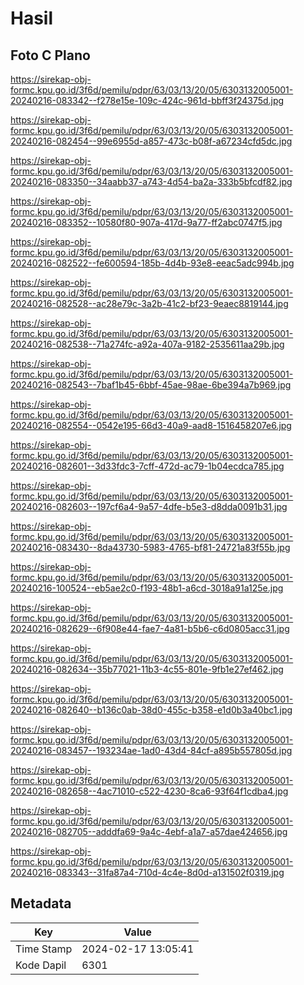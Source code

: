 # Hasil

## Foto C Plano

https://sirekap-obj-formc.kpu.go.id/3f6d/pemilu/pdpr/63/03/13/20/05/6303132005001-20240216-083342--f278e15e-109c-424c-961d-bbff3f24375d.jpg

https://sirekap-obj-formc.kpu.go.id/3f6d/pemilu/pdpr/63/03/13/20/05/6303132005001-20240216-082454--99e6955d-a857-473c-b08f-a67234cfd5dc.jpg

https://sirekap-obj-formc.kpu.go.id/3f6d/pemilu/pdpr/63/03/13/20/05/6303132005001-20240216-083350--34aabb37-a743-4d54-ba2a-333b5bfcdf82.jpg

https://sirekap-obj-formc.kpu.go.id/3f6d/pemilu/pdpr/63/03/13/20/05/6303132005001-20240216-083352--10580f80-907a-417d-9a77-ff2abc0747f5.jpg

https://sirekap-obj-formc.kpu.go.id/3f6d/pemilu/pdpr/63/03/13/20/05/6303132005001-20240216-082522--fe600594-185b-4d4b-93e8-eeac5adc994b.jpg

https://sirekap-obj-formc.kpu.go.id/3f6d/pemilu/pdpr/63/03/13/20/05/6303132005001-20240216-082528--ac28e79c-3a2b-41c2-bf23-9eaec8819144.jpg

https://sirekap-obj-formc.kpu.go.id/3f6d/pemilu/pdpr/63/03/13/20/05/6303132005001-20240216-082538--71a274fc-a92a-407a-9182-2535611aa29b.jpg

https://sirekap-obj-formc.kpu.go.id/3f6d/pemilu/pdpr/63/03/13/20/05/6303132005001-20240216-082543--7baf1b45-6bbf-45ae-98ae-6be394a7b969.jpg

https://sirekap-obj-formc.kpu.go.id/3f6d/pemilu/pdpr/63/03/13/20/05/6303132005001-20240216-082554--0542e195-66d3-40a9-aad8-1516458207e6.jpg

https://sirekap-obj-formc.kpu.go.id/3f6d/pemilu/pdpr/63/03/13/20/05/6303132005001-20240216-082601--3d33fdc3-7cff-472d-ac79-1b04ecdca785.jpg

https://sirekap-obj-formc.kpu.go.id/3f6d/pemilu/pdpr/63/03/13/20/05/6303132005001-20240216-082603--197cf6a4-9a57-4dfe-b5e3-d8dda0091b31.jpg

https://sirekap-obj-formc.kpu.go.id/3f6d/pemilu/pdpr/63/03/13/20/05/6303132005001-20240216-083430--8da43730-5983-4765-bf81-24721a83f55b.jpg

https://sirekap-obj-formc.kpu.go.id/3f6d/pemilu/pdpr/63/03/13/20/05/6303132005001-20240216-100524--eb5ae2c0-f193-48b1-a6cd-3018a91a125e.jpg

https://sirekap-obj-formc.kpu.go.id/3f6d/pemilu/pdpr/63/03/13/20/05/6303132005001-20240216-082629--6f908e44-fae7-4a81-b5b6-c6d0805acc31.jpg

https://sirekap-obj-formc.kpu.go.id/3f6d/pemilu/pdpr/63/03/13/20/05/6303132005001-20240216-082634--35b77021-11b3-4c55-801e-9fb1e27ef462.jpg

https://sirekap-obj-formc.kpu.go.id/3f6d/pemilu/pdpr/63/03/13/20/05/6303132005001-20240216-082640--b136c0ab-38d0-455c-b358-e1d0b3a40bc1.jpg

https://sirekap-obj-formc.kpu.go.id/3f6d/pemilu/pdpr/63/03/13/20/05/6303132005001-20240216-083457--193234ae-1ad0-43d4-84cf-a895b557805d.jpg

https://sirekap-obj-formc.kpu.go.id/3f6d/pemilu/pdpr/63/03/13/20/05/6303132005001-20240216-082658--4ac71010-c522-4230-8ca6-93f64f1cdba4.jpg

https://sirekap-obj-formc.kpu.go.id/3f6d/pemilu/pdpr/63/03/13/20/05/6303132005001-20240216-082705--adddfa69-9a4c-4ebf-a1a7-a57dae424656.jpg

https://sirekap-obj-formc.kpu.go.id/3f6d/pemilu/pdpr/63/03/13/20/05/6303132005001-20240216-083343--31fa87a4-710d-4c4e-8d0d-a131502f0319.jpg


## Metadata

| Key        | Value               |
| ---------- | ------------------- |
| Time Stamp | 2024-02-17 13:05:41 |
| Kode Dapil | 6301                |




